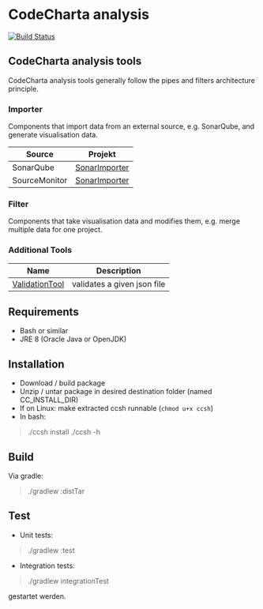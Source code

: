 # CodeCharta analysis

[![Build Status](https://secure.travis-ci.org/)](https://travis-ci.org/)

## CodeCharta analysis tools

CodeCharta analysis tools generally follow the pipes and filters architecture principle.

### Importer

Components that import data from an external source, e.g. SonarQube, and generate visualisation data.

| Source        | Projekt                                                 |
| ---           | ---                                                     |
| SonarQube     | [SonarImporter](import/SonarImporter/README.md)         |
| SourceMonitor | [SonarImporter](import/SourceMonitorImporter/README.md) |

### Filter

Components that take visualisation data and modifies them, e.g. merge multiple data for one project.

### Additional Tools

| Name                                             | Description                  |
| ---                                              | ---                          |
| [ValidationTool](tools/ValidationTool/README.md) | validates a given json file |

## Requirements

- Bash or similar
- JRE 8 (Oracle Java or OpenJDK)

## Installation

- Download / build package
- Unzip / untar package in desired destination folder (named CC_INSTALL_DIR)
- If on Linux: make extracted ccsh runnable (`chmod u+x ccsh`)
- In bash:
> ./ccsh install 
> ./ccsh -h

## Build

Via gradle:

> ./gradlew :distTar

## Test

- Unit tests:

> ./gradlew :test

- Integration tests:

> ./gradlew integrationTest

gestartet werden.
